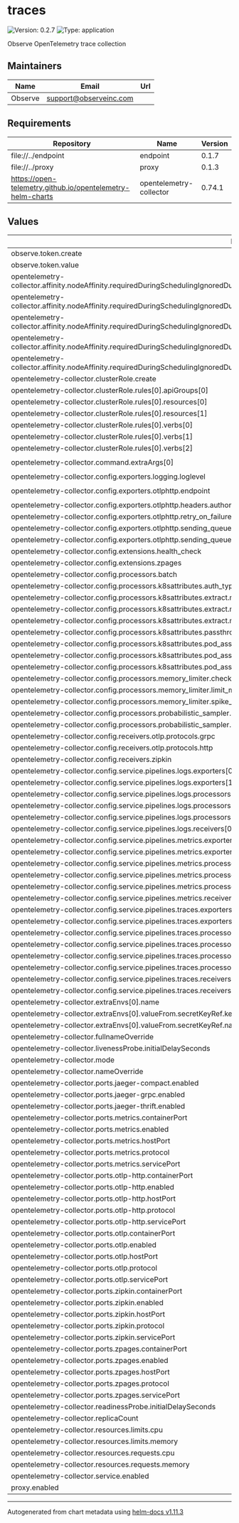 # traces

![Version: 0.2.7](https://img.shields.io/badge/Version-0.2.7-informational?style=flat-square) ![Type: application](https://img.shields.io/badge/Type-application-informational?style=flat-square)

Observe OpenTelemetry trace collection

## Maintainers

| Name | Email | Url |
| ---- | ------ | --- |
| Observe | <support@observeinc.com> |  |

## Requirements

| Repository | Name | Version |
|------------|------|---------|
| file://../endpoint | endpoint | 0.1.7 |
| file://../proxy | proxy | 0.1.3 |
| https://open-telemetry.github.io/opentelemetry-helm-charts | opentelemetry-collector | 0.74.1 |

## Values

| Key | Type | Default | Description |
|-----|------|---------|-------------|
| observe.token.create | bool | `true` |  |
| observe.token.value | string | `""` |  |
| opentelemetry-collector.affinity.nodeAffinity.requiredDuringSchedulingIgnoredDuringExecution.nodeSelectorTerms[0].matchExpressions[0].key | string | `"observeinc.com/unschedulable"` |  |
| opentelemetry-collector.affinity.nodeAffinity.requiredDuringSchedulingIgnoredDuringExecution.nodeSelectorTerms[0].matchExpressions[0].operator | string | `"DoesNotExist"` |  |
| opentelemetry-collector.affinity.nodeAffinity.requiredDuringSchedulingIgnoredDuringExecution.nodeSelectorTerms[0].matchExpressions[1].key | string | `"kubernetes.io/os"` |  |
| opentelemetry-collector.affinity.nodeAffinity.requiredDuringSchedulingIgnoredDuringExecution.nodeSelectorTerms[0].matchExpressions[1].operator | string | `"NotIn"` |  |
| opentelemetry-collector.affinity.nodeAffinity.requiredDuringSchedulingIgnoredDuringExecution.nodeSelectorTerms[0].matchExpressions[1].values[0] | string | `"windows"` |  |
| opentelemetry-collector.clusterRole.create | bool | `true` |  |
| opentelemetry-collector.clusterRole.rules[0].apiGroups[0] | string | `""` |  |
| opentelemetry-collector.clusterRole.rules[0].resources[0] | string | `"pods"` |  |
| opentelemetry-collector.clusterRole.rules[0].resources[1] | string | `"namespaces"` |  |
| opentelemetry-collector.clusterRole.rules[0].verbs[0] | string | `"get"` |  |
| opentelemetry-collector.clusterRole.rules[0].verbs[1] | string | `"list"` |  |
| opentelemetry-collector.clusterRole.rules[0].verbs[2] | string | `"watch"` |  |
| opentelemetry-collector.command.extraArgs[0] | string | `"--set=service.telemetry.metrics.address=:58888"` |  |
| opentelemetry-collector.config.exporters.logging.loglevel | string | `"info"` |  |
| opentelemetry-collector.config.exporters.otlphttp.endpoint | string | `"{{ include \"observe.collectionEndpoint\" . }}/v1/otel"` |  |
| opentelemetry-collector.config.exporters.otlphttp.headers.authorization | string | `"Bearer ${OBSERVE_TOKEN}"` |  |
| opentelemetry-collector.config.exporters.otlphttp.retry_on_failure.enabled | bool | `true` |  |
| opentelemetry-collector.config.exporters.otlphttp.sending_queue.num_consumers | int | `4` |  |
| opentelemetry-collector.config.exporters.otlphttp.sending_queue.queue_size | int | `100` |  |
| opentelemetry-collector.config.extensions.health_check | object | `{}` |  |
| opentelemetry-collector.config.extensions.zpages | object | `{}` |  |
| opentelemetry-collector.config.processors.batch | string | `nil` |  |
| opentelemetry-collector.config.processors.k8sattributes.auth_type | string | `"serviceAccount"` |  |
| opentelemetry-collector.config.processors.k8sattributes.extract.metadata[0] | string | `"k8s.pod.name"` |  |
| opentelemetry-collector.config.processors.k8sattributes.extract.metadata[1] | string | `"k8s.namespace.name"` |  |
| opentelemetry-collector.config.processors.k8sattributes.extract.metadata[2] | string | `"k8s.cluster.uid"` |  |
| opentelemetry-collector.config.processors.k8sattributes.passthrough | bool | `false` |  |
| opentelemetry-collector.config.processors.k8sattributes.pod_association[0].sources[0].from | string | `"resource_attribute"` |  |
| opentelemetry-collector.config.processors.k8sattributes.pod_association[0].sources[0].name | string | `"k8s.pod.ip"` |  |
| opentelemetry-collector.config.processors.k8sattributes.pod_association[1].sources[0].from | string | `"connection"` |  |
| opentelemetry-collector.config.processors.memory_limiter.check_interval | string | `"5s"` |  |
| opentelemetry-collector.config.processors.memory_limiter.limit_mib | int | `192` |  |
| opentelemetry-collector.config.processors.memory_limiter.spike_limit_mib | int | `100` |  |
| opentelemetry-collector.config.processors.probabilistic_sampler.hash_seed | int | `22` |  |
| opentelemetry-collector.config.processors.probabilistic_sampler.sampling_percentage | int | `100` |  |
| opentelemetry-collector.config.receivers.otlp.protocols.grpc | string | `nil` |  |
| opentelemetry-collector.config.receivers.otlp.protocols.http | string | `nil` |  |
| opentelemetry-collector.config.receivers.zipkin | string | `nil` |  |
| opentelemetry-collector.config.service.pipelines.logs.exporters[0] | string | `"otlphttp"` |  |
| opentelemetry-collector.config.service.pipelines.logs.exporters[1] | string | `"logging"` |  |
| opentelemetry-collector.config.service.pipelines.logs.processors[0] | string | `"k8sattributes"` |  |
| opentelemetry-collector.config.service.pipelines.logs.processors[1] | string | `"memory_limiter"` |  |
| opentelemetry-collector.config.service.pipelines.logs.processors[2] | string | `"batch"` |  |
| opentelemetry-collector.config.service.pipelines.logs.receivers[0] | string | `"otlp"` |  |
| opentelemetry-collector.config.service.pipelines.metrics.exporters[0] | string | `"otlphttp"` |  |
| opentelemetry-collector.config.service.pipelines.metrics.exporters[1] | string | `"logging"` |  |
| opentelemetry-collector.config.service.pipelines.metrics.processors[0] | string | `"k8sattributes"` |  |
| opentelemetry-collector.config.service.pipelines.metrics.processors[1] | string | `"memory_limiter"` |  |
| opentelemetry-collector.config.service.pipelines.metrics.processors[2] | string | `"batch"` |  |
| opentelemetry-collector.config.service.pipelines.metrics.receivers[0] | string | `"otlp"` |  |
| opentelemetry-collector.config.service.pipelines.traces.exporters[0] | string | `"otlphttp"` |  |
| opentelemetry-collector.config.service.pipelines.traces.exporters[1] | string | `"logging"` |  |
| opentelemetry-collector.config.service.pipelines.traces.processors[0] | string | `"probabilistic_sampler"` |  |
| opentelemetry-collector.config.service.pipelines.traces.processors[1] | string | `"k8sattributes"` |  |
| opentelemetry-collector.config.service.pipelines.traces.processors[2] | string | `"memory_limiter"` |  |
| opentelemetry-collector.config.service.pipelines.traces.processors[3] | string | `"batch"` |  |
| opentelemetry-collector.config.service.pipelines.traces.receivers[0] | string | `"otlp"` |  |
| opentelemetry-collector.config.service.pipelines.traces.receivers[1] | string | `"zipkin"` |  |
| opentelemetry-collector.extraEnvs[0].name | string | `"OBSERVE_TOKEN"` |  |
| opentelemetry-collector.extraEnvs[0].valueFrom.secretKeyRef.key | string | `"OBSERVE_TOKEN"` |  |
| opentelemetry-collector.extraEnvs[0].valueFrom.secretKeyRef.name | string | `"otel-credentials"` |  |
| opentelemetry-collector.fullnameOverride | string | `"observe-traces"` |  |
| opentelemetry-collector.livenessProbe.initialDelaySeconds | int | `5` |  |
| opentelemetry-collector.mode | string | `"daemonset"` |  |
| opentelemetry-collector.nameOverride | string | `"traces"` |  |
| opentelemetry-collector.ports.jaeger-compact.enabled | bool | `false` |  |
| opentelemetry-collector.ports.jaeger-grpc.enabled | bool | `false` |  |
| opentelemetry-collector.ports.jaeger-thrift.enabled | bool | `false` |  |
| opentelemetry-collector.ports.metrics.containerPort | int | `58888` |  |
| opentelemetry-collector.ports.metrics.enabled | bool | `true` |  |
| opentelemetry-collector.ports.metrics.hostPort | int | `0` |  |
| opentelemetry-collector.ports.metrics.protocol | string | `"TCP"` |  |
| opentelemetry-collector.ports.metrics.servicePort | int | `58888` |  |
| opentelemetry-collector.ports.otlp-http.containerPort | int | `4318` |  |
| opentelemetry-collector.ports.otlp-http.enabled | bool | `true` |  |
| opentelemetry-collector.ports.otlp-http.hostPort | int | `0` |  |
| opentelemetry-collector.ports.otlp-http.protocol | string | `"TCP"` |  |
| opentelemetry-collector.ports.otlp-http.servicePort | int | `4318` |  |
| opentelemetry-collector.ports.otlp.containerPort | int | `4317` |  |
| opentelemetry-collector.ports.otlp.enabled | bool | `true` |  |
| opentelemetry-collector.ports.otlp.hostPort | int | `0` |  |
| opentelemetry-collector.ports.otlp.protocol | string | `"TCP"` |  |
| opentelemetry-collector.ports.otlp.servicePort | int | `4317` |  |
| opentelemetry-collector.ports.zipkin.containerPort | int | `9411` |  |
| opentelemetry-collector.ports.zipkin.enabled | bool | `true` |  |
| opentelemetry-collector.ports.zipkin.hostPort | int | `0` |  |
| opentelemetry-collector.ports.zipkin.protocol | string | `"TCP"` |  |
| opentelemetry-collector.ports.zipkin.servicePort | int | `9411` |  |
| opentelemetry-collector.ports.zpages.containerPort | int | `55679` |  |
| opentelemetry-collector.ports.zpages.enabled | bool | `true` |  |
| opentelemetry-collector.ports.zpages.hostPort | int | `0` |  |
| opentelemetry-collector.ports.zpages.protocol | string | `"TCP"` |  |
| opentelemetry-collector.ports.zpages.servicePort | int | `55679` |  |
| opentelemetry-collector.readinessProbe.initialDelaySeconds | int | `10` |  |
| opentelemetry-collector.replicaCount | int | `10` |  |
| opentelemetry-collector.resources.limits.cpu | string | `"250m"` |  |
| opentelemetry-collector.resources.limits.memory | string | `"256Mi"` |  |
| opentelemetry-collector.resources.requests.cpu | string | `"250m"` |  |
| opentelemetry-collector.resources.requests.memory | string | `"256Mi"` |  |
| opentelemetry-collector.service.enabled | bool | `true` |  |
| proxy.enabled | bool | `false` |  |

----------------------------------------------
Autogenerated from chart metadata using [helm-docs v1.11.3](https://github.com/norwoodj/helm-docs/releases/v1.11.3)
